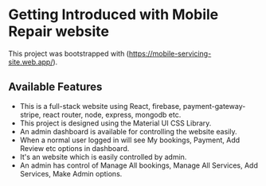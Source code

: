# Getting Introduced with Mobile Repair website

This project was bootstrapped with (https://mobile-servicing-site.web.app/).

## Available Features
- This is a full-stack website using React, firebase, payment-gateway-stripe, react router, node, express, mongodb etc.
- This project is designed using the Material UI CSS Library.
- An admin dashboard is available for controlling the website easily.
- When a normal user logged in will see My bookings, Payment, Add Review etc options in dashboard.
- It's an website which is easily controlled by admin.
- An admin has control of Manage All bookings, Manage All Services, Add Services, Make Admin options.
